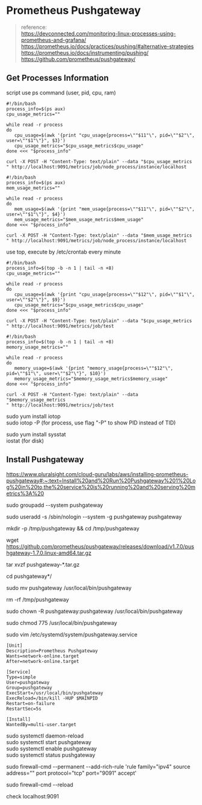 # Prometheus Pushgateway

>reference:  
>https://devconnected.com/monitoring-linux-processes-using-prometheus-and-grafana/  
>https://prometheus.io/docs/practices/pushing/#alternative-strategies  
>https://prometheus.io/docs/instrumenting/pushing/  
>https://github.com/prometheus/pushgateway/ 

## Get Processes Information

script use ps command (user, pid, cpu, ram)  
```
#!/bin/bash
process_info=$(ps aux)
cpu_usage_metrics=""

while read -r process
do
   cpu_usage=$(awk '{print "cpu_usage{process=\""$11"\", pid=\""$2"\", user=\""$1"\"}", $3}')
   cpu_usage_metrics="$cpu_usage_metrics$cpu_usage"
done <<< "$process_info"

curl -X POST -H "Content-Type: text/plain" --data "$cpu_usage_metrics
" http://localhost:9091/metrics/job/node_process/instance/localhost
```
```
#!/bin/bash
process_info=$(ps aux)
mem_usage_metrics=""

while read -r process
do
   mem_usage=$(awk '{print "mem_usage{process=\""$11"\", pid=\""$2"\", user=\""$1"\"}", $4}')
   mem_usage_metrics="$mem_usage_metrics$mem_usage"
done <<< "$process_info"

curl -X POST -H "Content-Type: text/plain" --data "$mem_usage_metrics
" http://localhost:9091/metrics/job/node_process/instance/localhost
```

use top, execute by /etc/crontab every minute
```
#!/bin/bash
process_info=$(top -b -n 1 | tail -n +8)
cpu_usage_metrics=""

while read -r process
do
   cpu_usage=$(awk '{print "cpu_usage{process=\""$12"\", pid=\""$1"\", user=\""$2"\"}", $9}')
   cpu_usage_metrics="$cpu_usage_metrics$cpu_usage"
done <<< "$process_info"

curl -X POST -H "Content-Type: text/plain" --data "$cpu_usage_metrics
" http://localhost:9091/metrics/job/test
```
```
#!/bin/bash
process_info=$(top -b -n 1 | tail -n +8)
memory_usage_metrics=""

while read -r process
do
   memory_usage=$(awk '{print "memory_usage{process=\""$12"\", pid=\""$1"\", user=\""$2"\"}", $10}')
   memory_usage_metrics="$memory_usage_metrics$memory_usage"
done <<< "$process_info"

curl -X POST -H "Content-Type: text/plain" --data "$memory_usage_metrics
" http://localhost:9091/metrics/job/test
```




sudo yum install iotop  
sudo iotop -P (for process, use flag "-P" to show PID instead of TID)  

sudo yum install sysstat  
iostat (for disk)


## Install Pushgateway

https://www.pluralsight.com/cloud-guru/labs/aws/installing-prometheus-pushgateway#:~:text=Install%20and%20Run%20Pushgateway%201%20Log%20in%20to,the%20service%20is%20running%20and%20serving%20metrics%3A%20

sudo groupadd --system pushgateway

sudo useradd -s /sbin/nologin --system -g pushgateway pushgateway

mkdir -p /tmp/pushgateway && cd /tmp/pushgateway

wget https://github.com/prometheus/pushgateway/releases/download/v1.7.0/pushgateway-1.7.0.linux-amd64.tar.gz

tar xvzf pushgateway-*.tar.gz

cd pushgateway*/

sudo mv pushgateway /usr/local/bin/pushgateway

rm -rf /tmp/pushgateway

sudo chown -R pushgateway:pushgateway /usr/local/bin/pushgateway

sudo chmod 775 /usr/local/bin/pushgateway

sudo vim /etc/systemd/system/pushgateway.service

```
[Unit]
Description=Prometheus Pushgateway
Wants=network-online.target
After=network-online.target

[Service]
Type=simple
User=pushgateway
Group=pushgateway
ExecStart=/usr/local/bin/pushgateway
ExecReload=/bin/kill -HUP $MAINPID
Restart=on-failure
RestartSec=5s

[Install]
WantedBy=multi-user.target
```

sudo systemctl daemon-reload  
sudo systemctl start pushgateway  
sudo systemctl enable pushgateway  
sudo systemctl status pushgateway  

sudo firewall-cmd --permanent --add-rich-rule 'rule family="ipv4" source address="<your IP>" port protocol="tcp" port="9091" accept'

sudo firewall-cmd --reload

check localhost:9091

